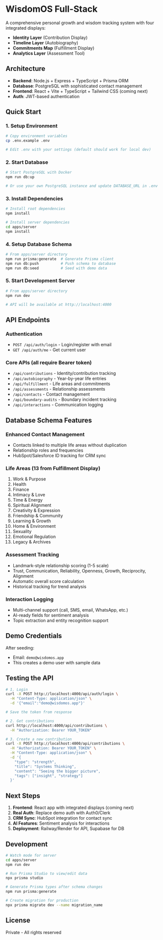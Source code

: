 # WisdomOS Full-Stack

A comprehensive personal growth and wisdom tracking system with four integrated displays:
- **Identity Layer** (Contribution Display)
- **Timeline Layer** (Autobiography)
- **Commitments Map** (Fulfillment Display)
- **Analytics Layer** (Assessment Tool)

## Architecture

- **Backend**: Node.js + Express + TypeScript + Prisma ORM
- **Database**: PostgreSQL with sophisticated contact management
- **Frontend**: React + Vite + TypeScript + Tailwind CSS (coming next)
- **Auth**: JWT-based authentication

## Quick Start

### 1. Setup Environment

```bash
# Copy environment variables
cp .env.example .env

# Edit .env with your settings (default should work for local dev)
```

### 2. Start Database

```bash
# Start PostgreSQL with Docker
npm run db:up

# Or use your own PostgreSQL instance and update DATABASE_URL in .env
```

### 3. Install Dependencies

```bash
# Install root dependencies
npm install

# Install server dependencies
cd apps/server
npm install
```

### 4. Setup Database Schema

```bash
# From apps/server directory
npm run prisma:generate  # Generate Prisma client
npm run db:push          # Push schema to database
npm run db:seed          # Seed with demo data
```

### 5. Start Development Server

```bash
# From apps/server directory
npm run dev

# API will be available at http://localhost:4000
```

## API Endpoints

### Authentication
- `POST /api/auth/login` - Login/register with email
- `GET /api/auth/me` - Get current user

### Core APIs (all require Bearer token)
- `/api/contributions` - Identity/contribution tracking
- `/api/autobiography` - Year-by-year life entries
- `/api/fulfillment` - Life areas and commitments
- `/api/assessments` - Relationship assessments
- `/api/contacts` - Contact management
- `/api/boundary-audits` - Boundary incident tracking
- `/api/interactions` - Communication logging

## Database Schema Features

### Enhanced Contact Management
- Contacts linked to multiple life areas without duplication
- Relationship roles and frequencies
- HubSpot/Salesforce ID tracking for CRM sync

### Life Areas (13 from Fulfillment Display)
1. Work & Purpose
2. Health
3. Finance
4. Intimacy & Love
5. Time & Energy
6. Spiritual Alignment
7. Creativity & Expression
8. Friendship & Community
9. Learning & Growth
10. Home & Environment
11. Sexuality
12. Emotional Regulation
13. Legacy & Archives

### Assessment Tracking
- Landmark-style relationship scoring (1-5 scale)
- Trust, Communication, Reliability, Openness, Growth, Reciprocity, Alignment
- Automatic overall score calculation
- Historical tracking for trend analysis

### Interaction Logging
- Multi-channel support (call, SMS, email, WhatsApp, etc.)
- AI-ready fields for sentiment analysis
- Topic extraction and entity recognition support

## Demo Credentials

After seeding:
- Email: `demo@wisdomos.app`
- This creates a demo user with sample data

## Testing the API

```bash
# 1. Login
curl -X POST http://localhost:4000/api/auth/login \
  -H "Content-Type: application/json" \
  -d '{"email":"demo@wisdomos.app"}'

# Save the token from response

# 2. Get contributions
curl http://localhost:4000/api/contributions \
  -H "Authorization: Bearer YOUR_TOKEN"

# 3. Create a new contribution
curl -X POST http://localhost:4000/api/contributions \
  -H "Authorization: Bearer YOUR_TOKEN" \
  -H "Content-Type: application/json" \
  -d '{
    "type": "strength",
    "title": "Systems Thinking",
    "content": "Seeing the bigger picture",
    "tags": ["insight", "strategy"]
  }'
```

## Next Steps

1. **Frontend**: React app with integrated displays (coming next)
2. **Real Auth**: Replace demo auth with Auth0/Clerk
3. **CRM Sync**: HubSpot integration for contact sync
4. **AI Features**: Sentiment analysis for interactions
5. **Deployment**: Railway/Render for API, Supabase for DB

## Development

```bash
# Watch mode for server
cd apps/server
npm run dev

# Run Prisma Studio to view/edit data
npx prisma studio

# Generate Prisma types after schema changes
npm run prisma:generate

# Create migration for production
npx prisma migrate dev --name migration_name
```

## License

Private - All rights reserved